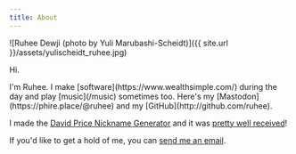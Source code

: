 ```yaml
---
title: About
---
```


![Ruhee Dewji (photo by Yuli Marubashi-Scheidt)]({{ site.url }}/assets/yulischeidt_ruhee.jpg)

<p class="lead">Hi.</p>
I'm Ruhee. I make [software](https://www.wealthsimple.com/) during the day and play [music](/music) sometimes too. Here's my [Mastodon](https://phire.place/@ruhee) and my [GitHub](http://github.com/ruhee).

I made the [David Price Nickname Generator](http://ruhee.ca/david-price-names) and it was [pretty well received](https://twitter.com/DAVIDprice24/status/649262015345782784)!

If you'd like to get a hold of me, you can [send me an email](mailto:ruhee.dewji@gmail.com).
